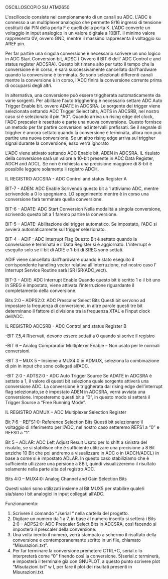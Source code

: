 
OSCILLOSCOPIO SU ATM2650

L'oscilloscio consiste nel campionamento di un canali su ADC. L'ADC è connesso a un multiplexer analogico che permette 8/16 ingressi di tensione costituiti dai PIN della porta F e quelli della porta K.
L'ADC converte un voltaggio in input analogico in un valore digitale a 10BIT. Il minimo valore rappresenta 0V, ovvero GND, mentre il massimo rappresenta il voltaggio su AREF pin.


Per far partire una singola conversione è necessario scrivere un uno logico in ADC Start Conversion bit, ADSC ( Ovvero il BIT 6  dell' ADC Control e and status register ADCSRA). 
Questo bit rimane alto per tutto il tempo che la conversione è in corso, e sarà successivamente cancellato dall'hardware quando la conversione è terminata. Se sono selezionati differenti canali mentre la conversione è in corso, l'ADC finirà la conversione corrente prima di occuparsi degli altri.

In alternativa, una conversione può essere triggherata automaticamente  da varie sorgenti. Per abilitare l'auto trigghering è necessario settare ADC Auto Trigger Enable bit. ovvero ADATE in ADCSRA. Le sorgente del trigger viene selezionata settando ADC Trigger Select bits, ADTS in ADCSRB, nel nostro caso si è selezionato il pin "A0".
Quando arriva un rising edge del clock, l'ADC prescaler è resettato e parte una nuova conversione. Questo fornisce un metodo per far partire conversioni ad intervalli prefissati.
Se il segnale di triggher è ancora settato quando la conversione è terminata, allora non può partire una nuova conversione. Se un altro rising edge arriva sul triggher signal durante la conversione, esso verrà ignorato

L'ADC viene attivato settando ADC Enable bit, ADEN in ADCSRA. IL risulato della conversione sarà un valore a 10-bit presente in ADC Data Register, ADCH and ADCL. Se non è richiesta una precisione maggiore di 8-bit è possibile leggere solamente il registro ADCH.


IL REGISTRO ADCSRA - ADC Control and status Register A

BIT-7 - ADEN: ADC Enable
Scrivendo questo bit a 1 attiviamo ADC, mentre scrivendolo a 0 lo spegniamo. LO spegnimento mentre è in corso una conversione farà terminare quella conversione.

BIT-6 - ADATE: ADC Start Conversion
Nella modalità a singola conversione, scrivendo questo bit a 1 faremo partire la conversione. 

BIT-5 – ADATE: Abilitazione del trigger automatico. Se impostato, l'ADC si avvierà automaticamente sul trigger selezionato.

BIT-4 - ADIF : ADC Interrupt Flag 
Questo Bit è settato quando la conversione è terminata e il Data Register si è aggiornato. L'interrupt è eseguito solo se il bit di ADIE e 1-bit di SREG sono settati.

ADIF viene cancellato dall'hardware quando è stato eseguito il corrispondente handling vector relativa all'interruzione, nel nostro caso l' Interrupt Service Routine sarà ISR ISR(ADC_vect).


BIT-3 - ADIE: ADC Interrupt Enable
Quando questo bit è scritto 1 e il bit uno in SREG è impostato, viene attivata l'interruzione riguardante il completamento della conversione.

Bits 2:0 – ADPS2:0: ADC Prescaler Select Bits
Questi bit servono ad impostare la frequenza di conversione, in altre parole questi tre bit determinano il fattore di divisione tra la frequenza XTAL e l’input clock dell’ADC.




IL REGISTRO ADCSRB - ADC Control and status Register B


-BIT 7,5,4 Riservati, devono essere settati a 0 quando si scrive il registro

-BIT 6 – Analog Comprarator Multiplexer Enable – Non usato per le normali conversioni.

-BIT 3 – MUX 5 – Insieme a MUX4:0 in ADMUX, seleziona la combinazione di pin in input che sono collegati all’ADC.

-BIT 2:0 - ADTS2:0 - ADC Auto Trigger Source
Se ADATE in ADCSRA è settato a 1, il valore di questi bit seleziona quale sorgente attiverà una conversione ADC.
La conversione è triggherata dal rising edge dell’interrupt flag selezionato,se è impostato ADEN in ADCSRA, verrà avviata una conversione.
Imposteremo questi bit a “0”, in questo modo si setterà il Trigger Sourse a “Free Running Mode”.


IL REGISTRO ADMUX – ADC Multiplexer Selection Register


Bit 7:6 – REFS1:0: Reference Selection Bits
Questi bit selezionano il voltaggio di riferimento per l’ADC, nel nostro caso setteremo REFS1 a “0” e REFS0 a “1”.

Bit 5 – ADLAR: ADC Left Adjust Result
Usato per lo shift a sinistra del risulato, se si stabilisce che è sufficiente utilizzare una precisione a 8 Bit anziche 10 Bit che poi andremo a visualizzare in ADC  o in (ADCH/ADCL) in base a come si è impostato ADLAR.
In questo caso stabiliziamo che è sufficiente utlizzare una persione a 8Bit, quindi visualizzeremo il risultato solamente nella parte alta del registro ADC. 

Bits 4:0 – MUX4:0: Analog Channel and Gain Selection Bits

Questi valori sono utilizzati insieme al Bit MUX5 per stabilire quale/i sia/siano i bit analogici in input collegati all’ADC.


Funzionamento:
 
1) Scrivere il comando “./serial “ nella cartella del progetto.
2) Digitare un numero da 1 a 7, in base al numero inserito si setterà i Bits 2:0 – ADPS2:0: ADC Prescaler Select Bits in ADCSRA, così facendo si imposterà il prescaler della conversione.
3) Una volta inerito il numero, verrà stampato a schermo il risultato della conversione e contemporanemante scritto in un file, chiamato “Misurazioni.txt”.
4) Per far terminare la conversione premetere CTRL+C, serial.c lo interpreterà come “0” finendo così la conversione.
5)serial.c terminerà, e imposterà il terminale già con GNUPLOT, a questo punto scrivere plot “Misutazioni.txt” w l, per fare il plot dei risultati presenti in Misurazioni.txt.







